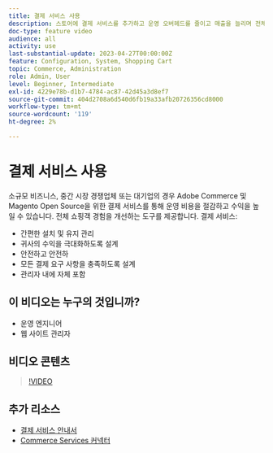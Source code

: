 ```yaml
---
title: 결제 서비스 사용
description: 스토어에 결제 서비스를 추가하고 운영 오버헤드를 줄이고 매출을 늘리며 전체 구매자 경험을 개선하는 방법에 대해 알아봅니다.
doc-type: feature video
audience: all
activity: use
last-substantial-update: 2023-04-27T00:00:00Z
feature: Configuration, System, Shopping Cart
topic: Commerce, Administration
role: Admin, User
level: Beginner, Intermediate
exl-id: 4229e78b-d1b7-4784-ac87-42d45a3d8ef7
source-git-commit: 404d2708a6d540d6fb19a33afb20726356cd8000
workflow-type: tm+mt
source-wordcount: '119'
ht-degree: 2%

---
```


# 결제 서비스 사용

소규모 비즈니스, 중간 시장 경쟁업체 또는 대기업의 경우 Adobe Commerce 및 Magento Open Source을 위한 결제 서비스를 통해 운영 비용을 절감하고 수익을 높일 수 있습니다. 전체 쇼핑객 경험을 개선하는 도구를 제공합니다. 결제 서비스:

- 간편한 설치 및 유지 관리
- 귀사의 수익을 극대화하도록 설계
- 안전하고 안전하
- 모든 결제 요구 사항을 충족하도록 설계
- 관리자 내에 자체 포함

## 이 비디오는 누구의 것입니까?

- 운영 엔지니어
- 웹 사이트 관리자

## 비디오 콘텐츠

>[!VIDEO](https://video.tv.adobe.com/v/343990?quality=12&learn=on)

## 추가 리소스

- [결제 서비스 안내서](https://experienceleague.adobe.com/docs/commerce-merchant-services/payment-services/guide-overview.html)
- [Commerce Services 커넥터](https://experienceleague.adobe.com/docs/commerce-merchant-services/user-guides/integration-services/saas.html)
